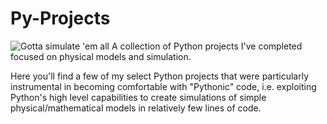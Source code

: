 # Py-Projects
![Gotta simulate 'em all](https://i.imgur.com/NgzaZuO.jpg)
A collection of Python projects I've completed focused on physical models and simulation.

Here you'll find a few of my select Python projects that were particularly instrumental in becoming comfortable with "Pythonic" code, i.e. exploiting Python's high level capabilities to create simulations of simple physical/mathematical models in relatively few lines of code. 
